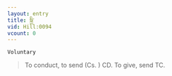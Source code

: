 ```yaml
---
layout: entry
title: སྐྲི་
vid: Hill:0094
vcount: 0
---
```

`Voluntary` 
> To conduct, to send (Cs\.
) CD\.
 To give, send TC\.

